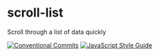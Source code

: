 # scroll-list
Scroll through a list of data quickly

[![Conventional Commits](https://img.shields.io/badge/Conventional%20Commits-1.0.0-yellow.svg)](https://conventionalcommits.org)
[![JavaScript Style Guide](https://img.shields.io/badge/code_style-standard-brightgreen.svg)](https://standardjs.com)
